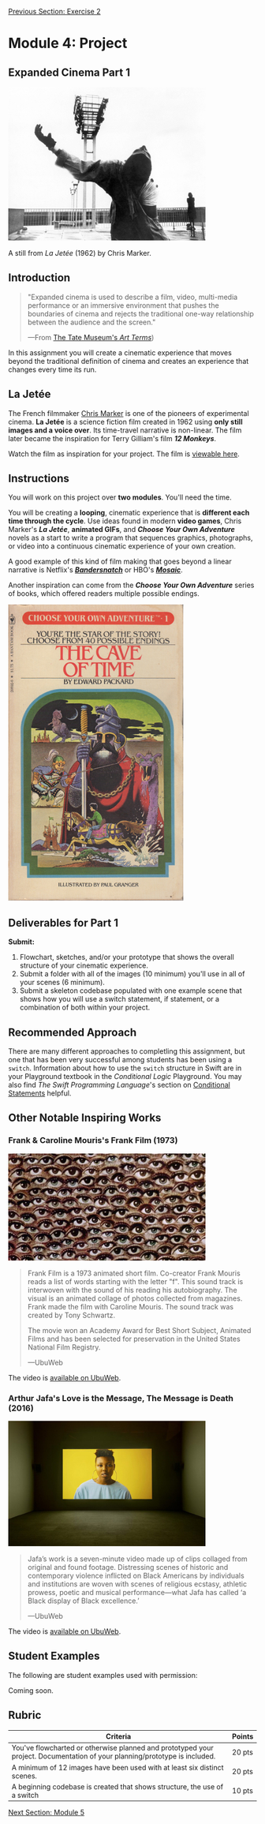 [Previous Section: Exercise 2](3_EXERCISE.md)

# Module 4: Project

## Expanded Cinema Part 1

![Chris_Marker](images/Chris_Marker.jpg)

A still from *La Jetée* (1962) by Chris Marker.

## Introduction

> "Expanded cinema is used to describe a film, video, multi-media performance or an immersive environment that pushes the boundaries of cinema and rejects the traditional one-way relationship between the audience and the screen."
>
> —From [The Tate Museum's *Art Terms*](http://www.tate.org.uk/art/art-terms/e/expanded-cinema))

In this assignment you will create a cinematic experience that moves  beyond the traditional definition of cinema and creates an experience  that changes every time its run.

## La Jetée

The French filmmaker [Chris Marker](https://www.youtube.com/watch?v=1HrujmaJ5zU) is one of the pioneers of experimental cinema. **La Jetée** is a science fiction film created in 1962 using **only still images and a voice over**. Its time-travel narrative is non-linear. The film later became the inspiration for Terry Gilliam's film ***12 Monkeys***. 

Watch the film as inspiration for your project. The film is [viewable here](https://www.youtube.com/watch?v=fU99W-ZrIHQ).

## Instructions

You will work on this project over **two modules**. You'll need the time.

You will be creating a **looping**, cinematic experience that is **different each time through the cycle**. Use ideas found in modern **video games**, Chris Marker's ***La Jetée***, **animated GIFs**, and ***Choose Your Own Adventure*** novels as a start to write a program that sequences graphics,  photographs, or video into a continuous cinematic experience of your own creation.

A good example of this kind of film making that goes beyond a linear narrative is Netflix's ***[Bandersnatch](https://www.netflix.com/title/80988062)*** or HBO's ***[Mosaic](https://www.hbo.com/mosaic)***.

Another inspiration can come from the ***Choose Your Own Adventure*** series of books, which offered readers multiple possible endings.

![download](images/Choose_Your_Own_Adventure.jpg)

## Deliverables for Part 1

**Submit:**

1. Flowchart, sketches, and/or your prototype that shows the overall structure of your cinematic experience.
2. Submit a folder with all of the images (10 minimum) you'll use in all of your scenes (6 minimum).
3. Submit a skeleton codebase populated with one example scene that shows how you will use a switch statement, if statement, or a combination of both within your project.

## Recommended Approach

There are many different approaches to completling this assignment, but one that has been very successful among students has been using a `switch`. Information about how to use the `switch` structure in Swift are in your Playground textbook in the *Conditional Logic* Playground. You may also find *The Swift Programming Language*'s section on [Conditional Statements](https://docs.swift.org/swift-book/LanguageGuide/ControlFlow.html#ID127) helpful.

## Other Notable Inspiring Works

### Frank & Caroline Mouris's Frank Film (1973)

![Frank and Caroline Mouris' Frank Film](images/Mouris_Frank_Film.jpg)

> Frank Film is a 1973 animated short film. Co-creator Frank Mouris reads a list of words starting with the letter "f". This  sound track is interwoven with the sound of his reading his  autobiography. The visual is an animated collage of photos collected from magazines. Frank made the film with Caroline Mouris. The sound  track was created by Tony Schwartz. 
>
> The movie won an Academy Award for Best Short Subject, Animated Films and has been selected for preservation in the United States National Film Registry.
>
> —UbuWeb

The video is [available on UbuWeb](https://ubu.com/film/mouris_frank.html).

### Arthur Jafa's Love is the Message, The Message is Death (2016)

![Arthur_Jafa](images/Arthur_Jafa.jpg)

> Jafa’s work is a seven-minute video made up of clips collaged from original and found footage. Distressing scenes of historic and contemporary violence inflicted on Black Americans by individuals and institutions are woven with scenes of religious ecstasy, athletic prowess, poetic and musical performance—what Jafa has called ‘a Black display of Black excellence.’
>
> —UbuWeb

The video is [available on UbuWeb](https://ubu.com/film/jafa_message.html).

## Student Examples

The following are student examples used with permission:

Coming soon.

## Rubric

| Criteria                                                     | Points |
| ------------------------------------------------------------ | ------ |
| You've flowcharted or otherwise planned and prototyped your project. Documentation of your planning/prototype is included. | 20 pts |
| A minimum of 12 images have been used with at least six distinct scenes. | 20 pts |
| A beginning codebase is created that shows structure, the use of a switch | 10 pts |

[Next Section: Module 5](../5_Classes_Objects_and_Arrays/README.md)

